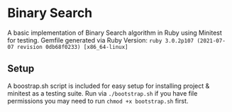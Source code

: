 # Binary Search

A basic implementation of Binary Search algorithm in Ruby using Minitest for testing.
Gemfile generated via Ruby Version: `ruby 3.0.2p107 (2021-07-07 revision 0db68f0233) [x86_64-linux]`

## Setup

A boostrap.sh script is included for easy setup for installing project & minitest as a testing suite.
Run via `./bootstrap.sh` if you have file permissions you may need to run `chmod +x bootstrap.sh` first.

